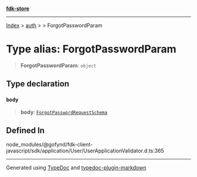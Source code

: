 [**fdk-store**](../../../README.md)
***

[Index](../../../API.md) > [auth](../../README.md) > [<internal>](../README.md) > ForgotPasswordParam

# Type alias: ForgotPasswordParam

> **ForgotPasswordParam**: `object`

## Type declaration

### `body`

> **body**: [`ForgotPasswordRequestSchema`](type-alias.ForgotPasswordRequestSchema.md)

## Defined In

node\_modules/@gofynd/fdk-client-javascript/sdk/application/User/UserApplicationValidator.d.ts:365

***
Generated using [TypeDoc](https://typedoc.org/) and [typedoc-plugin-markdown](https://www.npmjs.com/package/typedoc-plugin-markdown)

